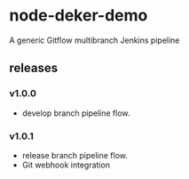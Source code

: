 # node-deker-demo

A generic Gitflow multibranch Jenkins pipeline

## releases

### v1.0.0
- develop branch pipeline flow.

### v1.0.1
- release branch pipeline flow.
- Git webhook integration
